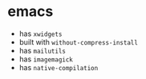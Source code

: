 # emacs

- has `xwidgets`
- built with `without-compress-install`
- has `mailutils`
- has `imagemagick`
- has `native-compilation`
